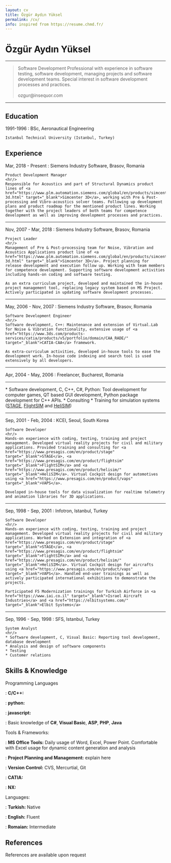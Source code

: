 ```yaml
---
layout: cv
title: Özgür Aydın Yüksel
permalink: /cv/
info: inspired from https://resume.chmd.fr/
---
```


Özgür Aydın Yüksel
============

-------------------
<blockquote>
    Software Development Professional with experience in software testing, software development, managing projects and software development teams. Special interest in software development processes and practices.
    <br/><br/>
    ozgur@insequor.com
</blockquote>

-------------------

Education
---------

1991-1996
:   BSc, Aeronautical Engineering

    Istanbul Technical University (Istanbul, Turkey)

Experience
----------

Mar, 2018 - Present
:   Siemens Industry Software, Brasov, Romania

    Product Development Manager
    <hr/>
    Responsible for Acoustics and part of Structural Dynamics product lines of <a href="https://www.plm.automation.siemens.com/global/en/products/simcenter/simcenter-3d.html" target="_blank">Simcenter 3D</a>, working with Pre & Post-processing and Vibro-acoustics solver teams. Following up development plans and product roadmap for the mentioned product lines. Working together with the project leaders of both teams for competence development as well as improving development processes and practices. 
<hr/>
Nov, 2007 - Mar, 2018
:   Siemens Industry Software, Brasov, Romania

    Project Leader
    <hr/>
    Management of Pre & Post-processing team for Noise, Vibration and Acoustics Applications product line of <a href="https://www.plm.automation.siemens.com/global/en/products/simcenter/simcenter-3d.html" target="_blank">Simcenter 3D</a>. Project planning for release development and execution follow up. Working with team members for competence development. Supporting software development activities including hands-on coding and software testing. 

    As an extra curriculum project, developed and maintained the in-house project management tool, replacing legacy system based on MS Project. Actively participated in updating software development processes. 
<hr/>
May, 2006 - Nov, 2007
:   Siemens Industry Software, Brasov, Romania

    Software Development Engineer
    <hr/>
    Software development, C++: Maintenance and extension of Virtual.Lab for Noise & Vibration functionality, extensive usage of <a href="https://www.3ds.com/products-services/catia/products/v5/portfolio/domain/CAA_RADE/" target="_blank">CATIA-CAA</a> framework. 
    
    As extra-curriculum activities, developed in-house tools to ease the development work. In-house code indexing and search tool is used extensively by all developers. 
<hr/>
Apr, 2004 - May, 2006
:   Freelancer, Bucharest, Romania
    <hr/>
    * Software development, C, C++, C#, Python: Tool development for computer games, QT based GUI development, Python package development for C++ APIs.
    * Consulting 
    * Training for simulation systems (<a href="https://www.presagis.com/en/product/stage" target="_blank">STAGE</a>, <a href="https://www.presagis.com/en/product/flightsim" target="_blank">FlightSIM</a> and <a href="https://www.presagis.com/en/product/helisim/" target="_blank">HeliSIM</a>)
<hr/>
Sep, 2001 - Feb, 2004
:   KCEI, Seoul, South Korea

    Software Developer
    <hr/>
    Hands-on experience with coding, testing, training and project management. Developed virtual reality projects for civil and military applications. Provided training and consulting for <a href="https://www.presagis.com/en/product/stage" target="_blank">STAGE</a>, <a href="https://www.presagis.com/en/product/flightsim" target="_blank">FlightSIM</a> and <a href="https://www.presagis.com/en/product/helisim/" target="_blank">HeliSIM</a>. Virtual Cockpit design for automotives using <a href="https://www.presagis.com/en/product/vaps" target="_blank">VAPS</a>. 

    Developed in-house tools for data visualization for realtime telemetry and animation libraries for 3D applications. 
<hr/>
Sep, 1998 - Sep, 2001
:   Infotron, Istanbul, Turkey

    Software Developer
    <hr/>
    Hands-on experience with coding, testing, training and project management. Developed virtual reality projects for civil and military applications. Worked on Extension and integration of <a href="https://www.presagis.com/en/product/stage" target="_blank">STAGE</a>, <a href="https://www.presagis.com/en/product/flightsim" target="_blank">FlightSIM</a> and <a href="https://www.presagis.com/en/product/helisim/" target="_blank">HeliSIM</a>. Virtual Cockpit design for aircrafts using <a href="https://www.presagis.com/en/product/vaps" target="_blank">VAPS</a>. Handled end-user trainings as well as actively participated international exhibitions to demonstrate the projects. 

    Participated F5 Modernization trainings for Turkish Airforce in <a href="https://www.iai.co.il" target="_blank">Israel Aircraft Industries</a> and <a href="https://elbitsystems.com/" target="_blank">Elbit Systems</a>
<hr/>
Sep, 1996 - Sep, 1998
:   SFS, Istanbul, Turkey

    System Analyst
    <hr/>
    * Software development, C, Visual Basic: Reporting tool development, database development 
    * Analysis and design of software components
    * Testing
    * Customer relations

Skills & Knowledge
--------------------

Programming Languages

:   **C/C++:**

:   **python:**

:   **javascript:**

:   Basic knowledge of **C#**, **Visual Basic**, **ASP**, **PHP**, **Java**

Tools & Frameworks:

:   **MS Office Tools:** Daily usage of Word, Excel, Power Point. Comfortable with Excel usage for dynamic content generation and analysis

:   **Project Planning and Management:** explain here

:   **Version Control:** CVS, Mercurtial, Git

:   **CATIA:**

:   **NX:** 


Languages:

:   **Turkish:**  Native

:   **English:**  Fluent

:   **Romaian:**  Intermediate

References
--------------------

References are available upon request
